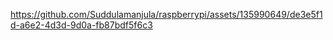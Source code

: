 https://github.com/Suddulamanjula/raspberrypi/assets/135990649/de3e5f1d-a6e2-4d3d-9d0a-fb87bdf5f6c3
